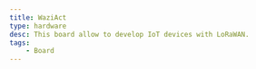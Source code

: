 ```yaml
---
title: WaziAct
type: hardware
desc: This board allow to develop IoT devices with LoRaWAN.
tags:
    - Board
---
```

